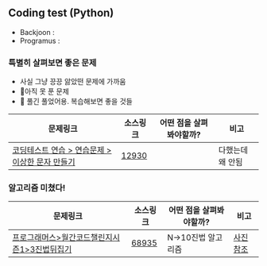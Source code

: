 ## Coding test (Python)
- Backjoon : 
- Programus : 

### 특별히 살펴보면 좋은 문제
- 사실 그냥 끙끙 앓았떤 문제에 가까움
- 🧶아직 못 푼 문제
- 🏀 풀긴 풀었어용. 복습해보면 좋을 것들

|문제링크|소스링크|어떤 점을 살펴봐야할까?|비고|
|--|--|--|--|
|[코딩테스트 연습 > 연습문제 > 이상한 문자 만들기](https://school.programmers.co.kr/learn/courses/30/lessons/12930)|[12930](./programus/LV1/🧶12930.py) | |다했는데 왜 안됨


### 알고리즘 미쳤다!
|문제링크|소스링크|어떤 점을 살펴봐야할까?|비고|
|--|--|--|--|
|[프로그래머스>월간코드챌린지시즌1>3진법뒤집기](https://school.programmers.co.kr/learn/courses/30/lessons/68935)|[68935](./programus/LV1/🏀68935.py)|N->10진법 알고리즘|[사진참조](C:\Develops\codingtest_python\docs\pics\프로그래머스_월간코드챌린지시즌1_3진법뒤집기_68935.jpg)

